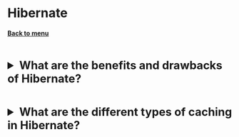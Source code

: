 <h1>Hibernate</h1> 
<h4> 

[Back to menu](../Menu.md)

</h4>

[//]: # (What are the benefits and drawbacks of Hibernate?)
<br>
<details>
    <summary style="font-size: 25px;">
        <b>
            What are the benefits and drawbacks of Hibernate?
        </b>
    </summary>
<br>

Hibernate is a popular Object-Relational Mapping (ORM) framework in Java.
It simplifies the development of Java applications to interact with databases.
However, like any technology, it has its pros and cons.

Benefits of Hibernate:

- Simplified CRUD Operations:
  Hibernate significantly reduces the amount of code needed for CRUD operations
- Easy to switch databases: just changing a few
  configuration settings is enough to switch the database.
- Improved Productivity: Hibernate provides many features not found in row JDBC
- Cache Management: object caching strategies
- Mapping Flexibility: supports various relationships
  like One-to-One, One-to-Many, Many-to-One, and Many-to-Many.
- Transaction Management

Drawbacks of Hibernate:

- Performance Overhead: Hibernate can introduce performance costs
- High threshold for entry:
- Lack of Control: have less control compared to traditional JDBC.
  This can make customizations and debugging a challenge.
- Unsuitable for Simple or Complex Queries:
  For simple queries, using Hibernate might be an overkill.
  On the other hand, it might also not be suitable for complex queries
  or stored procedures where we need finer control over SQL statements

</details>

[//]: # (What are the different types of caching in Hibernate?)
<br>
<details>
    <summary style="font-size: 25px;">
        <b>
            What are the different types of caching in Hibernate?
        </b>
    </summary>
<br>

Hibernate provides several different types of caching
to improve the performance of applications
by reducing the number of database calls.

These caching mechanisms can significantly improve
the performance of your application by reducing the number of times
it needs to access the database.

Here are the different types of caching in Hibernate:

* **First-level cache:** Also known as the session cache,
  it is a local cache that stores the data loaded by a Hibernate session.
  This cache is private to each session and is not shared with other sessions.


* **Second-level cache:** Also known as the query cache,
  it is a shared cache that stores the results of queries.
  This cache can be shared across multiple sessions
  and can significantly improve the performance of frequently executed queries.


* **Collection cache:** Caches collections of entities, such as lists and sets.
  This can be useful for improving the
  performance of applications that frequently access collections of entities.


* **Natural ID cache:** Caches entities based on their natural identifier,
  which is a unique identifier that is not the primary key.
  This can be useful for improving the performance
  of applications that frequently search for entities by their natural identifier.

</details>